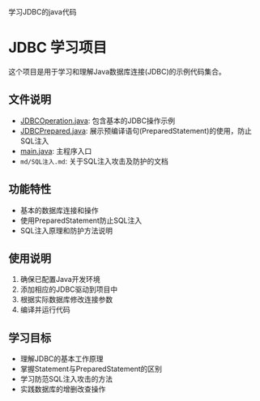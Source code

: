 学习JDBC的java代码

# JDBC 学习项目

这个项目是用于学习和理解Java数据库连接(JDBC)的示例代码集合。


## 文件说明

- [JDBCOperation.java](file://c:\Users\Administrator\Desktop\JDBC\src\JDBCOperation.java): 包含基本的JDBC操作示例
- [JDBCPrepared.java](file://c:\Users\Administrator\Desktop\JDBC\src\JDBCPrepared.java): 展示预编译语句(PreparedStatement)的使用，防止SQL注入
- [main.java](file://c:\Users\Administrator\Desktop\JDBC\src\main.java): 主程序入口
- `md/SQL注入.md`: 关于SQL注入攻击及防护的文档

## 功能特性

- 基本的数据库连接和操作
- 使用PreparedStatement防止SQL注入
- SQL注入原理和防护方法说明

## 使用说明

1. 确保已配置Java开发环境
2. 添加相应的JDBC驱动到项目中
3. 根据实际数据库修改连接参数
4. 编译并运行代码

## 学习目标

- 理解JDBC的基本工作原理
- 掌握Statement与PreparedStatement的区别
- 学习防范SQL注入攻击的方法
- 实践数据库的增删改查操作



